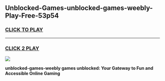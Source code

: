 
## Unblocked-Games-unblocked-games-weebly-Play-Free-53p54
<h3>
<a href="https://premium76.site?title=unblocked-games-weebly&ref=15A">CLICK TO PLAY</a></h3>
<hr>

<h3>
<a href="https://premium76.site?title=unblocked-games-weebly&ref=15A">CLICK 2 PLAY</a>
  
</h3>

<a href="https://premium76.site?title=unblocked-games-weebly&ref=15A"><img src="https://clearcache.store/games.png"></a>


**unblocked-games-weebly games unblocked: Your Gateway to Fun and Accessible Online Gaming**
